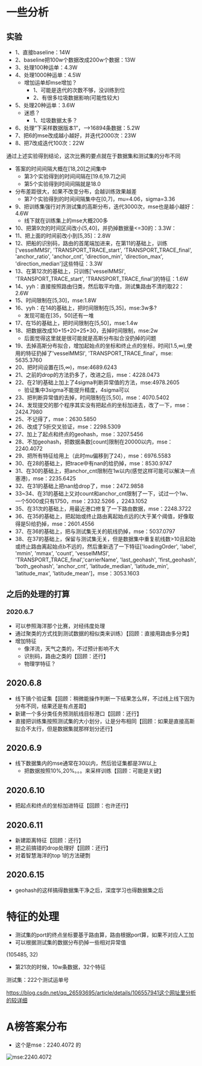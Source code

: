 # 一些分析

## 实验

- 1、直接baseline：14W
- 2、baseline把100w个数据改成200w个数据：13W
- 3、处理100种运单：4.3W
- 4、处理1000种运单：4.5W
  - 增加运单却mse增加？
    - 1、可能是迭代的次数不够，没训练到位
    - 2、有很多垃圾数据影响(可能性较大)
- 5、处理20种运单：3.6W
  - 迷惑？
    - 1、垃圾数据太多？
- 6、处理“下采样数据版本1”，-->16894条数据：5.2W
- 7、把6的mse改成越小越好，并迭代2000次：23W
- 8、把7改成迭代100次：22W



通过上述实验得到结论，这次比赛的要点就在于数据集和测试集的分布不同

- 答案的时间间隔大概在[18,20]之间集中
  - 第3个实验得到的时间间隔在[19.6,19.7]之间
  - 第5个实验得到时间间隔就是18.0
- 分布差距很大，如果不改变分布，会越训练效果越差
  - 第7个实验得到的时间间隔集中在[0,7]，mu=4.06，sigma=3.36
- 9、把训练集强行对齐测试集的高斯分布，迭代3000次，mse也是越小越好：4.6W
  - 线下就在训练集上的mse大概200多
- 10、把第9次的时间区间改小[5,40]，并扔掉数据量<=30的：3.3W：
- 11、把上面的时间前改小到[5,35]：2.8W
- 12、把船的识别码，路由的首尾端加进来，在第11的基础上，训练['vesselMMSI', 'TRANSPORT_TRACE_start', 'TRANSPORT_TRACE_final', 'anchor_ratio', 'anchor_cnt', 'direction_min', 'direction_max', 'direction_median']这些特征：3.3W
- 13、在第12次的基础上，只训练['vesselMMSI', 'TRANSPORT_TRACE_start', 'TRANSPORT_TRACE_final']的特征：1.6W
- 14、yyh：直接按照路由归类，然后取平均值，测试集路由不清的取22：2.6W
- 15、时间限制在[5,30]，mse:1.8W
- 16、yyh：在14的基础上，把时间限制在[5,35]，mse:3w多?
  - 发现可能在[35，50]还有一堆
- 17、在15的基础上，把时间限制在[5,50]，mse:1.4w
- 18、把数据改成10+15+20+25+30，去掉时间限制，mse:2w
  - 后面觉得这里就是很可能就是高斯分布拟合没扔掉的问题
- 19、去掉高斯分布拟合，增加起始点的坐标和终止点的坐标，时间[1.5,∞),使用的特征扔掉了'vesselMMSI', 'TRANSPORT_TRACE_final'，mse: 5635.3760 
- 20、把时间设置在[5,∞)，mse:4689.6243 
- 21、之前的drop的方法扔多了，改进之后，mse：4228.0473 
- 22、在21的基础上加上了4sigma判断异常值的方法，mse:4978.2605 
  - 验证集中3sigma不能提升精度，4sigma可以
- 23、把判断异常值的去掉，时间限制在[5,50]，mse：4070.5402 
- 24、发现提交的那个程序其实没有把起点的坐标加进去，改了一下，mse：2424.7980 
- 25、不记得了，mse：2630.5850 
- 26、改成了5折交叉验证，mse：2298.5309 
- 27、加上了起点和终点的geohash，mse：3207.5456 
- 28、不加geohash，把数据条数[count]限制在20000以内，mse：2240.4072 
- 29、把所有特征给用上（此时mu偏移到了24），mse：6976.5583 
- 30、在28的基础上，把trace中有nan的给扔掉，mse：8530.9747 
- 31、在30的基础上，把anchor_cnt限制在1w以内(感觉这样可能可以解决一点塞港)，mse：2235.6425 
- 32、在31的基础上把nan给drop了，mse：2472.9858 
- 33~34、在31的基础上又对count和anchor_cnt限制了一下，试过一个1w、一个5000或只有1750，mse：2332.5266 ，2243.1052 
- 35、在31次的基础上，用最近港口修复了一下路由数据，mse：2248.3722 
- 36、在35的基础上，把起始或终止路由离起始点远的(大于某个阈值，好像取得是5)给扔掉，mse：2601.4556 
- 37、在36的基础上，把与测试集无关的航线扔掉，mse：5037.0797 
- 38、在37的基础上，保留与测试集无关，但是数据集中重复航线数>10且起始或终止路由离起始点b不远的，然后重新选了一下特征['loadingOrder', 'label', 'mmin', 'mmax', 'count', 'vesselMMSI', 'TRANSPORT_TRACE_final','carrierName', 'last_geohash', 'first_geohash', 'both_geohash',                                                   'anchor_cnt', 'latitude_median', 'latitude_min', 'latitude_max', 'latitude_mean']，mse：3053.1603 

## 之后的处理的打算

### 2020.6.7

- 可以参照海洋那个比赛，对经纬度处理
- 通过聚类的方式找到测试数据的相似类来训练）【回顾：直接用路由多分类】
- 增加特征
  - 像洋流，天气之类的，不过预计影响不大
  - 识别码，路由之类的【回顾：还行】
  - 物理学特征？

## 2020.6.8

- 线下搞个验证集【回顾：稍微能操作判断一下结果怎么样，不过线上线下因为分布不同，结果还是有点差距】
- 新建一个多分类任务预测航线目标港口【回顾：还行】
- 直接把训练集按照测试集的大小划分，让是分布相同【回顾：如果是直接高斯拟合不太行，但是数据集就那样划分还行】

## 2020.6.9

- 线下数据集内的mse通常在30以内，然后验证集都是3W以上
  - 把数据按照10%,20%。。。来采样训练【回顾：可能是关键】

## 2020.6.10

- 把起点和终点的坐标加进特征【回顾：也许还行】

## 2020.6.11

- 新建距离特征【回顾：还行】
- 把之前搞错的drop处理好【回顾：还行】
- 对着智慧海洋的top 1的方法硬剽



## 2020.6.15

- geohash的这样搞得数据集干净之后，深度学习也得数据集之后

# 特征的处理

- 测试集的port的终点坐标要基于路由算，路由根据port算，如果不对应人工加
- 可以根据测试集的数据分布扔掉一些相对异常值

(105485, 32)

- 第21次的时候，10w条数据，32个特征

测试集：222个测试运单号

https://blog.csdn.net/qq_26593695/article/details/106557941这个网址里分析的较详细

  

  

  # A榜答案分布

- 这个是mse：2240.4072 的

![mse:2240.4072 ](./mse:2240.4072.png)